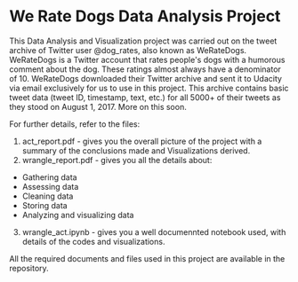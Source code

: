 # We Rate Dogs Data Analysis Project
This Data Analysis and Visualization project was carried out on the tweet archive of Twitter user @dog_rates, also known as WeRateDogs. WeRateDogs is a Twitter account that rates people's dogs with a humorous comment about the dog. These ratings almost always have a denominator of 10. WeRateDogs downloaded their Twitter archive and sent it to Udacity via email exclusively for us to use in this project. This archive contains basic tweet data (tweet ID, timestamp, text, etc.) for all 5000+ of their tweets as they stood on August 1, 2017. More on this soon.

For further details, refer to the files:
1. act_report.pdf - gives you the overall picture of the project with a summary of the conclusions made and Visualizations derived.
2. wrangle_report.pdf - gives you all the details about: 
- Gathering data
- Assessing data
- Cleaning data
- Storing data
- Analyzing and visualizing data
3. wrangle_act.ipynb - gives you a well documennted notebook used, with details of the codes and visualizations.

All the required documents and files used in this project are available in the repository.
